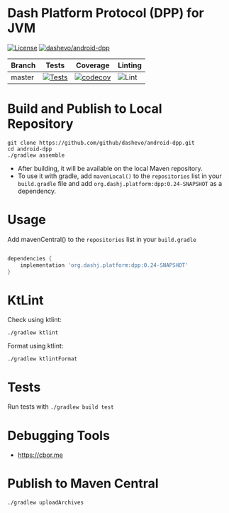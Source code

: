 # Dash Platform Protocol (DPP) for JVM

[![License](https://img.shields.io/github/license/dashevo/android-dpp)](https://github.com/dashevo/android-dpp/blob/master/LICENSE)
[![dashevo/android-dpp](https://tokei.rs/b1/github/dashevo/android-dpp?category=code)](https://github.com/dashevo/android-dpp)

| Branch | Tests                                                                                      | Coverage                                                                                                                             | Linting                                                                    |
|--------|--------------------------------------------------------------------------------------------|--------------------------------------------------------------------------------------------------------------------------------------|----------------------------------------------------------------------------|
| master | [![Tests](https://github.com/dashevo/android-dpp/workflows/CI/badge.svg?branch=master)](https://github.com/dashevo/android-dpp/actions) | [![codecov](https://codecov.io/gh/dashevo/android-dpp/branch/master/graph/badge.svg)](https://codecov.io/gh/dashevo/android-dpp) | ![Lint](https://github.com/dashevo/android-dpp/workflows/Kotlin%20Linter/badge.svg) |


# Build and Publish to Local Repository
```
git clone https://github.com/github/dashevo/android-dpp.git
cd android-dpp
./gradlew assemble
```
- After building, it will be available on the local Maven repository.
- To use it with gradle, add `mavenLocal()` to the `repositories` list in your `build.gradle` file and add `org.dashj.platform:dpp:0.24-SNAPSHOT` as a dependency. 

# Usage
Add mavenCentral() to the `repositories` list in your `build.gradle`
```groovy

dependencies {
    implementation 'org.dashj.platform:dpp:0.24-SNAPSHOT'
}
```

# KtLint
Check using ktlint:
```shell
./gradlew ktlint
```
Format using ktlint:
```shell
./gradlew ktlintFormat
```

# Tests
Run tests with `./gradlew build test`

# Debugging Tools
- https://cbor.me

# Publish to Maven Central
```shell
./gradlew uploadArchives
```
